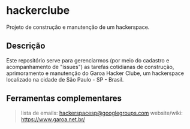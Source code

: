 # hackerclube #
Projeto de construção e manutenção de um hackerspace.

## Descrição ##

Este repositório serve para gerenciarmos (por meio do cadastro e acompanhamento de "issues") as tarefas cotidianas de construção, aprimoramento e manutenção do Garoa Hacker Clube, um hackerspace localizado na cidade de São Paulo - SP - Brasil.


## Ferramentas complementares ##

> lista de emails: hackerspacesp@googlegroups.com
> website/wiki: https://www.garoa.net.br/
